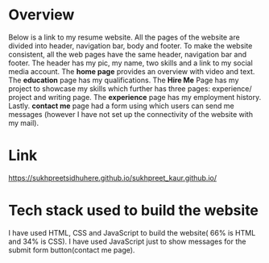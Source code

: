 # Overview
Below is a link to my resume website. All the pages of the website are divided into header, navigation bar, body and footer. To make the website consistent, all the web pages have the same header, navigation bar and footer. The header has my pic, my name, two skills and a link to my social media account. The **home page** provides an overview with video and text. The **education** page has my qualifications. The **Hire Me** Page has my project to showcase my skills which further has three pages: experience/ project and writing page. The **experience** page has my employment history. Lastly. **contact me** page had a form using which users can send me messages (however I have not set up the connectivity of the website with my mail).
# Link 
https://sukhpreetsidhuhere.github.io/sukhpreet_kaur.github.io/
# Tech stack used to build the website
 I have used HTML, CSS and JavaScript to build the website( 66% is HTML and 34% is CSS). I have used JavaScript just to show messages for the 
 submit form button(contact me page).
